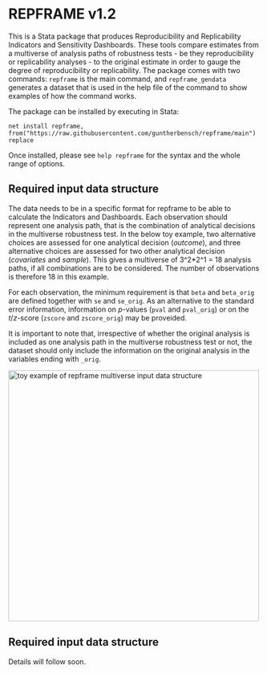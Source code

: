 # REPFRAME v1.2

This is a Stata package that produces Reproducibility and Replicability Indicators and Sensitivity Dashboards. These tools compare estimates from a multiverse of analysis paths of robustness tests - be they reproducibility or replicability analyses - to the original estimate in order to gauge the degree of reproducibility or replicability. The package comes with two commands: `repframe` is the main command, and `repframe_gendata` generates a dataset that is used in the help file of the command to show examples of how the command works. 

The package can be installed by executing in Stata:
```
net install repframe, from("https://raw.githubusercontent.com/guntherbensch/repframe/main") replace
```

Once installed, please see `help repframe` for the syntax and the whole range of options.


## Required input data structure

The data needs to be in a specific format for repframe to be able to calculate the Indicators and Dashboards. Each observation should represent one analysis path, that is the combination of analytical decisions in the multiverse robustness test. 
In the below toy example, two alternative choices are assessed for one analytical decision (*outcome*), and three alternative choices are assessed for two other analytical decision (*covariates* and *sample*). This gives a multiverse of 3^2*2^1 = 18 analysis paths, if all combinations are to be considered. The number of observations is therefore 18 in this example.

For each observation, the minimum requirement is that `beta` and `beta_orig` are defined together with `se` and `se_orig`. As an alternative to the standard error information, information on *p*-values (`pval` and `pval_orig`) or on the *t*/*z*-score (`zscore` and `zscore_orig`) may be proveided.  

It is important to note that, irrespective of whether the original analysis is included as one analysis path in the multiverse robustness test or not, the dataset should only include the information on the original analysis in the variables ending with `_orig`.

<img width="500" alt="toy example of repframe multiverse input data structure" src="https://github.com/guntherbensch/repframe/assets/128997073/a7856668-c22b-4783-a2a4-7b1aea2d3c8b">

## Required input data structure

Details will follow soon.
